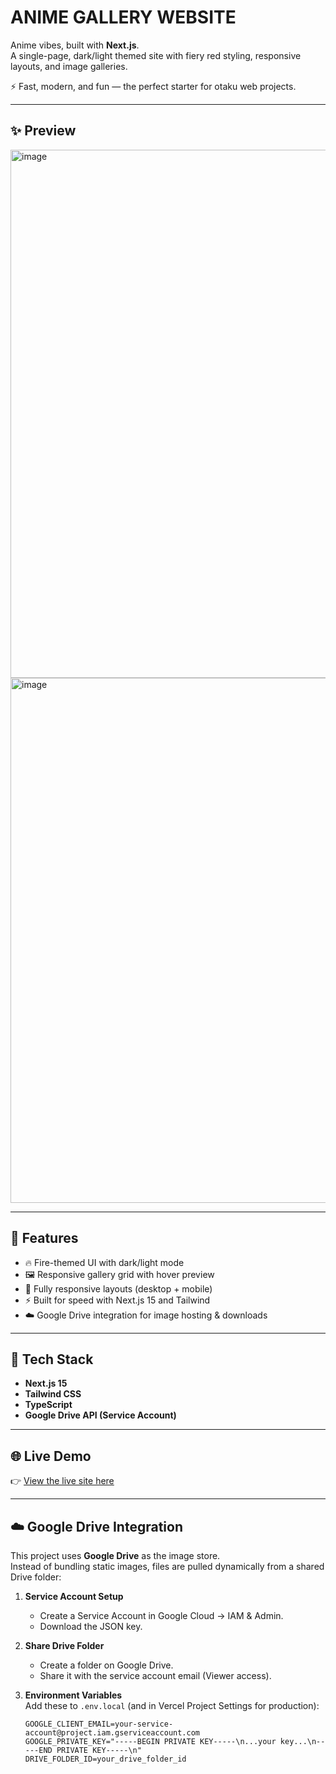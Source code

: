 # ANIME GALLERY WEBSITE

Anime vibes, built with **Next.js**.  
A single-page, dark/light themed site with fiery red styling, responsive layouts, and image galleries.  

⚡ Fast, modern, and fun — the perfect starter for otaku web projects.

---

## ✨ Preview

<img width="1474" height="845" alt="image" src="https://github.com/user-attachments/assets/d62a46b0-448e-4700-a678-18d95d96ea38" />
<img width="1369" height="840" alt="image" src="https://github.com/user-attachments/assets/23ebc13f-94a1-47dc-906b-a5ff9d9a6da5" />

---

## 🚀 Features

- 🔥 Fire-themed UI with dark/light mode  
- 🖼️ Responsive gallery grid with hover preview  
- 📱 Fully responsive layouts (desktop + mobile)  
- ⚡ Built for speed with Next.js 15 and Tailwind  
- ☁️ Google Drive integration for image hosting & downloads  

---

## 🧱 Tech Stack

- **Next.js 15**  
- **Tailwind CSS**  
- **TypeScript**  
- **Google Drive API (Service Account)**  

---

## 🌐 Live Demo

👉 [View the live site here](https://anime-gallery-website.vercel.app/)  

---

## ☁️ Google Drive Integration

This project uses **Google Drive** as the image store.  
Instead of bundling static images, files are pulled dynamically from a shared Drive folder:

1. **Service Account Setup**  
   - Create a Service Account in Google Cloud → IAM & Admin.  
   - Download the JSON key.  

2. **Share Drive Folder**  
   - Create a folder on Google Drive.  
   - Share it with the service account email (Viewer access).  

3. **Environment Variables**  
   Add these to `.env.local` (and in Vercel Project Settings for production):  

   ```env
   GOOGLE_CLIENT_EMAIL=your-service-account@project.iam.gserviceaccount.com
   GOOGLE_PRIVATE_KEY="-----BEGIN PRIVATE KEY-----\n...your key...\n-----END PRIVATE KEY-----\n"
   DRIVE_FOLDER_ID=your_drive_folder_id
